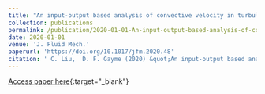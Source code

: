 ```yaml
---
title: "An input-output based analysis of convective velocity in turbulent channels"
collection: publications
permalink: /publication/2020-01-01-An-input-output-based-analysis-of-convective-velocity-in-turbulent-channels
date: 2020-01-01
venue: 'J. Fluid Mech.'
paperurl: 'https://doi.org/10.1017/jfm.2020.48'
citation: ' C. Liu,  D. F. Gayme (2020) &quot;An input-output based analysis of convective velocity in turbulent channels.&quot; <i>J. Fluid Mech.</i>. 888, A32.'
---
```

[Access paper here](https://doi.org/10.1017/jfm.2020.48){:target="_blank"}
